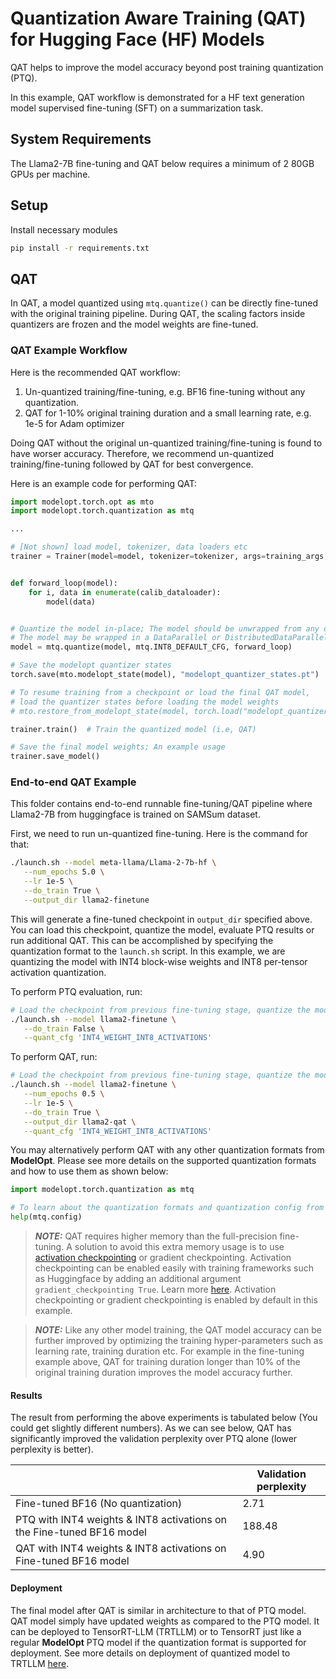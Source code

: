 # Quantization Aware Training (QAT) for Hugging Face (HF) Models

QAT helps to improve the model accuracy beyond post training quantization (PTQ).

In this example, QAT workflow is demonstrated for a HF text generation model supervised fine-tuning (SFT) on a summarization task.

## System Requirements

The Llama2-7B fine-tuning and QAT below requires a minimum of 2 80GB GPUs per machine.

## Setup

Install necessary modules

```sh
pip install -r requirements.txt
```

## QAT

In QAT, a model quantized using `mtq.quantize()` can be directly fine-tuned with the original training pipeline. During QAT, the scaling factors inside quantizers are frozen and the model weights are fine-tuned.

### QAT Example Workflow

Here is the recommended QAT workflow:

1. Un-quantized training/fine-tuning, e.g. BF16 fine-tuning without any quantization.
1. QAT for 1-10% original training duration and a small learning rate, e.g. 1e-5 for Adam optimizer

Doing QAT without the original un-quantized training/fine-tuning is found to have worser accuracy. Therefore, we recommend un-quantized training/fine-tuning followed by QAT for best convergence.

Here is an example code for performing QAT:

```python
import modelopt.torch.opt as mto
import modelopt.torch.quantization as mtq

...

# [Not shown] load model, tokenizer, data loaders etc
trainer = Trainer(model=model, tokenizer=tokenizer, args=training_args, **data_module)


def forward_loop(model):
    for i, data in enumerate(calib_dataloader):
        model(data)


# Quantize the model in-place; The model should be unwrapped from any distributed wrapper
# The model may be wrapped in a DataParallel or DistributedDataParallel after `mtq.quantize`
model = mtq.quantize(model, mtq.INT8_DEFAULT_CFG, forward_loop)

# Save the modelopt quantizer states
torch.save(mto.modelopt_state(model), "modelopt_quantizer_states.pt")

# To resume training from a checkpoint or load the final QAT model,
# load the quantizer states before loading the model weights
# mto.restore_from_modelopt_state(model, torch.load("modelopt_quantizer_states.pt"))

trainer.train()  # Train the quantized model (i.e, QAT)

# Save the final model weights; An example usage
trainer.save_model()
```

### End-to-end QAT Example

This folder contains end-to-end runnable fine-tuning/QAT pipeline where Llama2-7B from huggingface is trained on
SAMSum dataset.

First, we need to run un-quantized fine-tuning. Here is the command for that:

```sh
./launch.sh --model meta-llama/Llama-2-7b-hf \
   --num_epochs 5.0 \
   --lr 1e-5 \
   --do_train True \
   --output_dir llama2-finetune
```

This will generate a fine-tuned checkpoint in `output_dir` specified above. You can load this checkpoint, quantize the model, evaluate PTQ results or run additional QAT.
This can be accomplished by specifying the quantization format to the `launch.sh` script.
In this example, we are quantizing the model with INT4 block-wise weights and INT8 per-tensor activation quantization.

To perform PTQ evaluation, run:

```sh
# Load the checkpoint from previous fine-tuning stage, quantize the model and evaluate without additional training
./launch.sh --model llama2-finetune \
   --do_train False \
   --quant_cfg 'INT4_WEIGHT_INT8_ACTIVATIONS'
```

To perform QAT, run:

```sh
# Load the checkpoint from previous fine-tuning stage, quantize the model and run additional training (QAT)
./launch.sh --model llama2-finetune \
   --num_epochs 0.5 \
   --lr 1e-5 \
   --do_train True \
   --output_dir llama2-qat \
   --quant_cfg 'INT4_WEIGHT_INT8_ACTIVATIONS'
```

You may alternatively perform QAT with any other quantization formats from **ModelOpt**. Please see more details on the supported quantization formats and how to use them as shown below:

```python
import modelopt.torch.quantization as mtq

# To learn about the quantization formats and quantization config from modelopt
help(mtq.config)
```

> **_NOTE:_**  QAT requires higher memory than the full-precision fine-tuning. A solution to avoid this extra memory usage is to use [activation checkpointing](https://pytorch.org/docs/stable/checkpoint.html) or gradient checkpointing. Activation checkpointing can be enabled easily with training frameworks such as Huggingface by adding an additional argument `gradient_checkpointing True`. Learn more [here](https://huggingface.co/docs/transformers/v4.20.1/en/perf_train_gpu_one#gradient-checkpointing). Activation checkpointing or gradient checkpointing is enabled by default in this example.

> **_NOTE:_** Like any other model training, the QAT model accuracy can be further improved by optimizing the training
> hyper-parameters such as learning rate, training duration etc. For example in the fine-tuning example above, QAT for training duration longer than 10% of the original training duration improves the model accuracy further.

#### Results

The result from performing the above experiments is tabulated below (You could get slightly different numbers). As we can see below, QAT has significantly improved the validation perplexity over PTQ alone (lower perplexity is better).

|                 |  Validation perplexity   |
|-----------------|--------------------|
| Fine-tuned BF16 (No quantization) | 2.71  |
| PTQ with INT4 weights & INT8 activations on the Fine-tuned BF16 model    | 188.48  |
| QAT with INT4 weights & INT8 activations on Fine-tuned BF16 model        | 4.90  |

#### Deployment

The final model after QAT is similar in architecture to that of PTQ model. QAT model simply have updated weights as compared to the PTQ model. It can be deployed to TensorRT-LLM (TRTLLM) or to TensorRT just like a regular **ModelOpt** PTQ model if the quantization format is supported for deployment. See more details on deployment of quantized model to TRTLLM [here](../llm_ptq/README.md).
